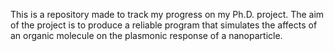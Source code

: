 This is a repository made to track my progress on my Ph.D. project. The aim of the project is to produce a reliable program that simulates the affects of an organic molecule on the plasmonic response of a nanoparticle.
